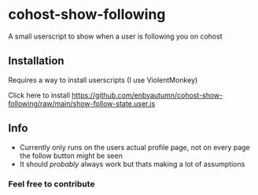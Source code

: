 # cohost-show-following

A small userscript to show when a user is following you on cohost

## Installation

Requires a way to install userscripts (I use ViolentMonkey)

Click here to install https://github.com/enbyautumn/cohost-show-following/raw/main/show-follow-state.user.js

## Info

- Currently only runs on the users actual profile page, not on every page the follow button might be seen
- It should *probably* always work but thats making a lot of assumptions

### Feel free to contribute
